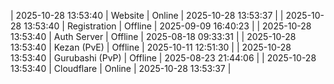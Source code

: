 | 2025-10-28 13:53:40 | Website | Online | 2025-10-28 13:53:37 |
| 2025-10-28 13:53:40 | Registration | Offline | 2025-09-09 16:40:23 |
| 2025-10-28 13:53:40 | Auth Server | Offline | 2025-08-18 09:33:31 |
| 2025-10-28 13:53:40 | Kezan (PvE) | Offline | 2025-10-11 12:51:30 |
| 2025-10-28 13:53:40 | Gurubashi (PvP) | Offline | 2025-08-23 21:44:06 |
| 2025-10-28 13:53:40 | Cloudflare | Online | 2025-10-28 13:53:37 |
